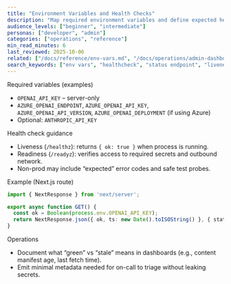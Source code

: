 ```yaml
---
title: "Environment Variables and Health Checks"
description: "Map required environment variables and define expected health check outputs for non-prod and prod."
audience_levels: ["beginner", "intermediate"]
personas: ["developer", "admin"]
categories: ["operations", "reference"]
min_read_minutes: 6
last_reviewed: 2025-10-06
related: ["/docs/reference/env-vars.md", "/docs/operations/admin-dashboard.md"]
search_keywords: ["env vars", "healthcheck", "status endpoint", "liveness", "readiness"]
---
```


Required variables (examples)

- `OPENAI_API_KEY` – server-only
- `AZURE_OPENAI_ENDPOINT`, `AZURE_OPENAI_API_KEY`, `AZURE_OPENAI_API_VERSION`, `AZURE_OPENAI_DEPLOYMENT` (if using Azure)
- Optional: `ANTHROPIC_API_KEY`

Health check guidance

- Liveness (`/healthz`): returns `{ ok: true }` when process is running.
- Readiness (`/readyz`): verifies access to required secrets and outbound network.
- Non-prod may include “expected” error codes and safe test probes.

Example (Next.js route)

```ts
import { NextResponse } from 'next/server';

export async function GET() {
  const ok = Boolean(process.env.OPENAI_API_KEY);
  return NextResponse.json({ ok, ts: new Date().toISOString() }, { status: ok ? 200 : 500 });
}
```

Operations

- Document what “green” vs “stale” means in dashboards (e.g., content manifest age, last fetch time).
- Emit minimal metadata needed for on-call to triage without leaking secrets.

